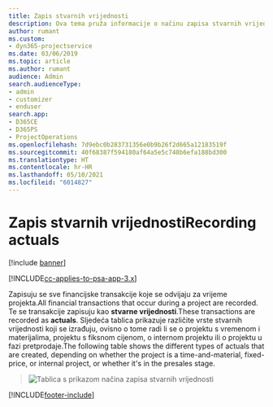 ```yaml
---
title: Zapis stvarnih vrijednosti
description: Ova tema pruža informacije o načinu zapisa stvarnih vrijednosti.
author: rumant
ms.custom:
- dyn365-projectservice
ms.date: 03/06/2019
ms.topic: article
ms.author: rumant
audience: Admin
search.audienceType:
- admin
- customizer
- enduser
search.app:
- D365CE
- D365PS
- ProjectOperations
ms.openlocfilehash: 7d9ebc0b283731356e0b9b26f2d665a12183519f
ms.sourcegitcommit: 40f68387f594180af64a5e5c748b6efa188bd300
ms.translationtype: HT
ms.contentlocale: hr-HR
ms.lasthandoff: 05/10/2021
ms.locfileid: "6014827"
---
```

# <a name="recording-actuals"></a><span data-ttu-id="cf1e2-103">Zapis stvarnih vrijednosti</span><span class="sxs-lookup"><span data-stu-id="cf1e2-103">Recording actuals</span></span> 

[!include [banner](../includes/psa-now-project-operations.md)]

[!INCLUDE[cc-applies-to-psa-app-3.x](../includes/cc-applies-to-psa-app-3x.md)]

<span data-ttu-id="cf1e2-104">Zapisuju se sve financijske transakcije koje se odvijaju za vrijeme projekta.</span><span class="sxs-lookup"><span data-stu-id="cf1e2-104">All financial transactions that occur during a project are recorded.</span></span> <span data-ttu-id="cf1e2-105">Te se transakcije zapisuju kao **stvarne vrijednosti**.</span><span class="sxs-lookup"><span data-stu-id="cf1e2-105">These transactions are recorded as **actuals**.</span></span> <span data-ttu-id="cf1e2-106">Sljedeća tablica prikazuje različite vrste stvarnih vrijednosti koji se izrađuju, ovisno o tome radi li se o projektu s vremenom i materijalima, projektu s fiksnom cijenom, o internom projektu ili o projektu u fazi pretprodaje.</span><span class="sxs-lookup"><span data-stu-id="cf1e2-106">The following table shows the different types of actuals that are created, depending on whether the project is a time-and-material, fixed-price, or internal project, or whether it's in the presales stage.</span></span>

> ![Tablica s prikazom načina zapisa stvarnih vrijednosti](media/advanced-table2.png)


[!INCLUDE[footer-include](../includes/footer-banner.md)]